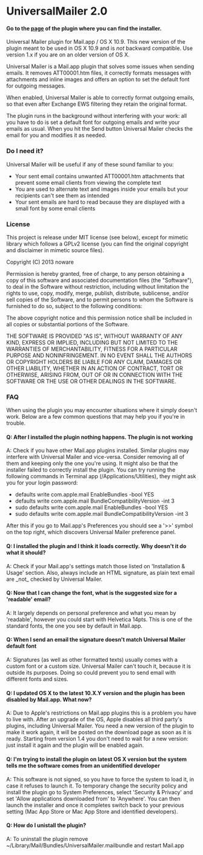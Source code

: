 UniversalMailer 2.0
===================

<h4>Go to the <a href='http://universalmailer.github.io/UniversalMailer/'>page</a> of the plugin where you can find the installer.</h4>

Universal Mailer plugin for Mail.app / OS X 10.9. This new version of the plugin meant to be used in OS X 10.9 and is _not_ backward compatible.
Use version 1.x if you are on an older version of OS X.

Universal Mailer is a Mail.app plugin that solves some issues when sending emails. It removes ATT00001.htm files,
   it correctly formats messages with attachments and inline images and offers an option to set the default font for outgoing messages.
   </p>
   <p>
   When enabled, Universal Mailer is able to correctly format outgoing emails, so that even after Exchange EWS
   filtering they retain the original format.
   </p>
   <p>
   The plugin runs in the background without interfering with your work: all you have to do is set a default font for outgoing emails and
   write your emails as usual. When you hit the Send button Universal Mailer checks the email for you and modifies it as needed.
   </p>

   <h3>Do I need it?</h3>
   <p>Universal Mailer will be useful if any of these sound familiar to you:</p>
   <ul>
    <li>Your sent email contains unwanted ATT00001.htm attachments that prevent some email clients from viewing the complete text</li>
    <li>You are used to alternate text and images inside your emails but your recipients can't see them as intended</li>
    <li>Your sent emails are hard to read because they are displayed with a small font by some email clients</li>
   </ul>

<h3>License</h3>
<p>
This project is release under MIT license (see below), except for mimetic library which follows a GPLv2 license
(you can find the original copyright and disclaimer in mimetic source files).
</p>
<p>
   Copyright (C) 2013 noware
</p>
 
   <p>Permission is hereby granted, free of charge, to any person obtaining a copy of this software and
   associated documentation files (the "Software"), to deal in the Software without restriction,
   including without limitation the rights to use, copy, modify, merge, publish, distribute, sublicense,
   and/or sell copies of the Software, and to permit persons to whom the Software is furnished to do so,
   subject to the following conditions:</p>
  
   <p>The above copyright notice and this permission notice shall be included in all copies or substantial
   portions of the Software.</p>

   <p>THE SOFTWARE IS PROVIDED "AS IS", WITHOUT WARRANTY OF ANY KIND, EXPRESS OR IMPLIED,
   INCLUDING BUT NOT LIMITED TO THE WARRANTIES OF MERCHANTABILITY, FITNESS FOR A PARTICULAR PURPOSE
   AND NONINFRINGEMENT. IN NO EVENT SHALL THE AUTHORS OR COPYRIGHT HOLDERS BE LIABLE FOR ANY CLAIM,
   DAMAGES OR OTHER LIABILITY, WHETHER IN AN ACTION OF CONTRACT, TORT OR OTHERWISE, ARISING FROM,
   OUT OF OR IN CONNECTION WITH THE SOFTWARE OR THE USE OR OTHER DEALINGS IN THE SOFTWARE.</p>

</p>

<h3>FAQ</h3>
   <p>When using the plugin you may encounter situations where it simply doesn't work. Below are a few common questions that may
   help you if you're in trouble.</p>

   <h4>Q: After I installed the plugin nothing happens. The plugin is not working</h4>
   <p>A: Check if you have other Mail.app plugins installed. Similar plugins may interfere with Universal Mailer and vice-versa. Consider removing
   all of them and keeping only the one you're using.
   It might also be that the installer failed to correctly install the plugin. You can try running the following commands in Terminal app (/Applications/Utilities), they might ask you for your login password:

<ul>
<li>defaults write com.apple.mail EnableBundles -bool YES</li>
<li>defaults write com.apple.mail BundleCompatibilityVersion -int 3</li>
<li>sudo defaults write com.apple.mail EnableBundles -bool YES</li>
<li>sudo defaults write com.apple.mail BundleCompatibilityVersion -int 3</li>
</ul>
After this if you go to Mail.app's Preferences you should see a '>>' symbol on the top right, which discovers Universal Mailer preference panel.
</p>

   <h4>Q: I installed the plugin and I think it loads correctly. Why doesn't it do what it should?</h4>
   <p>A: Check if your Mail.app's settings match those listed on 'Installation &amp; Usage' section. Also, always include an HTML signature,
   as plain text email are _not_ checked by Universal Mailer.</p>

   <h4>Q: Now that I can change the font, what is the suggested size for a 'readable' email?</h4>
   <p>A: It largely depends on personal preference and what you mean by 'readable', however you could start with Helvetica 14pts.
   This is one of the standard fonts, the one you see by default in Mail.app.</p>

   <h4>Q: When I send an email the signature doesn't match Universal Mailer default font</h4>
   <p>A: Signatures (as well as other formatted texts) usually comes with a custom font or a custom size. Universal Mailer can't touch it, because
    it is outside its purposes. Doing so could prevent you to send email with different fonts and sizes.</p>

   <h4>Q: I updated OS X to the latest 10.X.Y version and the plugin has been disabled by Mail.app. What now?</h4>
   <p>A: Due to Apple's restrictions on Mail.app plugins this is a problem you have to live with. After an upgrade of the OS, Apple disables
    all third party's plugins, including Universal Mailer. You need a new version of the plugin to make it work again, it will be posted on the
    download page as soon as it is ready. Starting from version 1.4 you don't need to wait for a new version: just install it again and the
    plugin will be enabled again.</p>

   <h4>Q: I'm trying to install the plugin on latest OS X version but the system tells me the software comes from an unidentified developer</h4>
   <p>A: This software is not signed, so you have to force the system to load it, in case it refuses to launch it. To temporary change the security policy and install the plugin go to System Preferences, select 'Security &amp; Privacy' and set 'Allow applications downloaded from' to 'Anywhere'. You can then launch the installer and once it completes switch back to your previous setting (Mac App Store or Mac App Store and identified developers).</p>
   
   <h4>Q: How do I unistall the plugin?</h4>
   <p>A: To uninstall the plugin remove ~/Library/Mail/Bundles/UniversalMailer.mailbundle and restart Mail.app</p>
